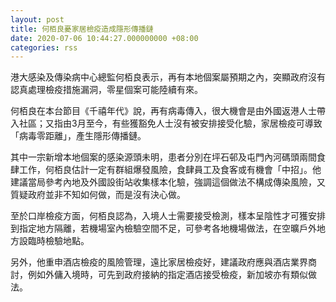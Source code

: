 ```yaml
---
layout: post
title: 何栢良憂家居檢疫造成隱形傳播鏈
date: 2020-07-06 10:44:27.000000000 +08:00
categories: rss
---
```


港大感染及傳染病中心總監何栢良表示，再有本地個案屬預期之內，突顯政府沒有認真處理檢疫措施漏洞，零星個案可能陸續有來。

何栢良在本台節目《千禧年代》說，再有病毒傳入，很大機會是由外國返港人士帶入社區；又指由3月至今，有些獲豁免人士沒有被安排接受化驗，家居檢疫可導致「病毒零距離」，產生隱形傳播鏈。

其中一宗新增本地個案的感染源頭未明，患者分別在坪石邨及屯門內河碼頭兩間食肆工作，何栢良估計一定有群組爆發風險，食肆員工及食客或有機會「中招」。他建議當局參考內地及外國設街站收集樣本化驗，強調這個做法不構成傳染風險，又質疑政府並非不知如何做，而是沒有決心做。

至於口岸檢疫方面，何栢良認為，入境人士需要接受檢測，樣本呈陰性才可獲安排到指定地方隔離，若機場室內檢驗空間不足，可參考各地機場做法，在空曠戶外地方設臨時檢驗地點。

另外，他重申酒店檢疫的風險管理，遠比家居檢疫好，建議政府應與酒店業界商討，例如外傭入境時，可先到政府接納的指定酒店接受檢疫，新加坡亦有類似做法。
